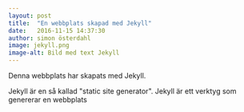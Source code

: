 ```yaml
---
layout: post
title:  "En webbplats skapad med Jekyll"
date:   2016-11-15 14:37:30
author: simon österdahl
image: jekyll.png
image-alt: Bild med text Jekyll
---
```

Denna webbplats har skapats med Jekyll.

Jekyll är en så kallad "static site generator". Jekyll är ett verktyg som genererar en webbplats
